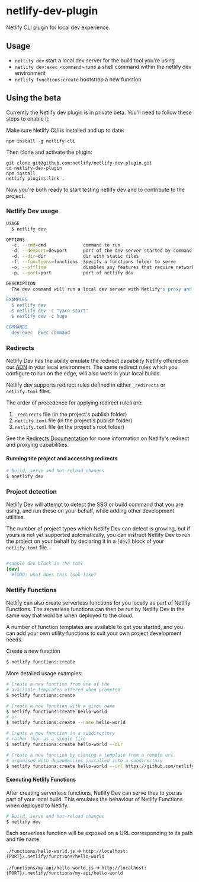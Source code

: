 # netlify-dev-plugin

Netlify CLI plugin for local dev experience.

## Usage

- `netlify dev` start a local dev server for the build tool you're using
- `netlify dev:exec <command>` runs a shell command within the netlify dev environment
- `netlify functions:create` bootstrap a new function

## Using the beta

Currently the Netlify dev plugin is in private beta. You'll need to follow these steps to enable it:

Make sure Netlify CLI is installed and up to date:

```
npm install -g netlify-cli
```

Then clone and activate the plugin:

```
git clone git@github.com:netlify/netlify-dev-plugin.git
cd netlify-dev-plugin
npm install
netlify plugins:link .
```

Now you're both ready to start testing netlify dev and to contribute to the project.

### Netlify Dev usage

```bash
USAGE
  $ netlify dev

OPTIONS
  -c, --cmd=cmd              command to run
  -d, --devport=devport      port of the dev server started by command
  -d, --dir=dir              dir with static files
  -f, --functions=functions  Specify a functions folder to serve
  -o, --offline              disables any features that require network access
  -p, --port=port            port of netlify dev

DESCRIPTION
  The dev command will run a local dev server with Netlify's proxy and redirect rules

EXAMPLES
  $ netlify dev
  $ netlify dev -c "yarn start"
  $ netlify dev -c hugo

COMMANDS
  dev:exec  Exec command
```

### Redirects

Netlify Dev has the ability emulate the redirect capability Netlify offered on our [ADN](https://netlify.com/features/adn) in your local environment. The same redirect rules which you configure to run on the edge, will also work in your local builds.

Netlify dev supports redirect rules defined in either `_redirects` or `netlify.toml` files.

The order of precedence for applying redirect rules are:

1. `_redirects` file (in the project's publish folder)
1. `netlify.toml` file (in the project's publish folder)
1. `netlify.toml` file (in the project's root folder)

See the [Redirects Documentation](https://www.netlify.com/docs/redirects/) for more information on Netlify's redirect and proxying capabilities.


#### Running the project and accessing redirects
```bash
# Build, serve and hot-reload changes
$ snetlify dev
```


### Project detection

Netlify Dev will attempt to detect the SSG or build command that you are using, and run these on your behalf, while adding other development utilities.

The number of project types which Netlify Dev can detect is growing, but if yours is not yet supported automatically, you can instruct Netlify Dev to run the project on your behalf by declaring it in a `[dev]` block of your `netlify.toml` file.

```toml

#sample dev block in the toml
[dev]
  #TODO: what does this look like?

```


### Netlify Functions

Netlify can also create serverless functions for you locally as part of Netlify Functions. The serverless functions can then be run by Netlify Dev in the same way that wold be when deployed to the cloud.

A number of function templates are available to get you started, and you can add your own utility functions to suit your own project development needs.

Create a new function 

```bash
$ netlify functions:create
```

More detailed usage examples:

```bash
# Create a new function from one of the
# available templates offered when prompted
$ netlify functions:create

# Create a new function with a given name
$ netlify functions:create hello-world
# or 
$ netlify functions:create --name hello-world

# Create a new function in a subdirectory
# rather than as a single file
$ netlify functions:create hello-world --dir

# Create a new function by cloning a template from a remote url
# organised with dependencies installed into a subdirectory
$ netlify functions:create hello-world --url https://github.com/netlify-labs/all-the-functions/tree/master/functions/9-using-middleware
```

#### Executing Netlify Functions

After creating serverless functions, Netlify Dev can serve thes to you as part of your local build. This emulates the behaviour of Netlify Functions when deployed to Netlify.

```bash
# Build, serve and hot-reload changes
$ netlify dev
```

Each serverless function will be exposed on a URL corresponding to its path and file name.


`./functions/hello-world.js` -> `http://localhost:{PORT}/.netlify/functions/hello-world`

`./functions/my-api/hello-world.js` -> `http://localhost:{PORT}/.netlify/functions/my-api/hello-world`
